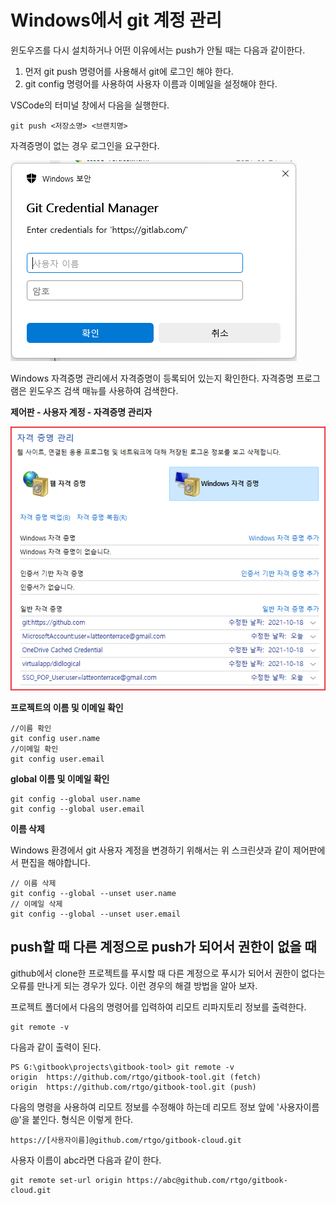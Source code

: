 # Windows에서 git 계정 관리

윈도우즈를 다시 설치하거나 어떤 이유에서는 push가 안될 때는 다음과 같이한다.&#x20;

1. 먼저 git push 명령어를 사용해서 git에 로그인 해야 한다.&#x20;
2. git config 명령어를 사용하여 사용자 이름과 이메일을 설정해야 한다.&#x20;

VSCode의 터미널 창에서 다음을 실행한다.&#x20;

```
git push <저장소명> <브랜치명> 
```

자격증명이 없는 경우 로그인을 요구한다.&#x20;

![](.gitbook/assets/image-85.png)

Windows 자격증명 관리에서 자격증명이 등록되어 있는지 확인한다.  자격증명 프로그램은 윈도우즈 검색 매뉴를 사용하여 검색한다.&#x20;



**제어판 - 사용자 계정 - 자격증명 관리자**

![](.gitbook/assets/image-42.png)

**프로젝트의 이름 및 이메일 확인**

```
//이름 확인
git config user.name
//이메일 확인
git config user.email 
```

**global 이름 및 이메일 확인**

```
git config --global user.name 
git config --global user.email
```

**이름 삭제**

Windows 환경에서 git 사용자 계정을 변경하기 위해서는 위 스크린샷과 같이 제어판에서 편집을 해야합니다.

```
// 이름 삭제 
git config --global --unset user.name 
// 이메일 삭제 
git config --global --unset user.email 

```

## push할 때 다른 계정으로 push가 되어서 권한이 없을 때 
github에서 clone한 프로젝트를 푸시할 때 다른 계정으로 푸시가 되어서 권한이 없다는 오류를 만나게 되는 경우가 있다. 이런 경우의 해결 방법을 알아 보자. 


프로젝트 폴더에서  다음의 명령어를 입력하여 리모트 리파지토리 정보를 출력한다. 
```shell
git remote -v
```
다음과 같이 출력이 된다. 
```shell
PS G:\gitbook\projects\gitbook-tool> git remote -v
origin  https://github.com/rtgo/gitbook-tool.git (fetch)
origin  https://github.com/rtgo/gitbook-tool.git (push)
```
다음의 명령을 사용하여 리모트 정보를 수정해야 하는데 리모트 정보 앞에 '사용자이름@'을 붙인다.  형식은 이렇게 한다. 
```shell
https://[사용자이름]@github.com/rtgo/gitbook-cloud.git
```
사용자 이름이 abc라면 다음과 같이 한다. 
```shell
git remote set-url origin https://abc@github.com/rtgo/gitbook-cloud.git
```

